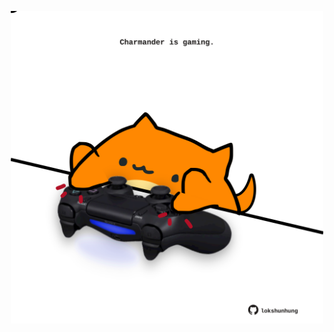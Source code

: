 <!-- built at 28/09/2021, 06:02:41 UTC -->
<p align="center">
  <img width="500" height="500" src="./ReadmeImage.svg">
</p>
